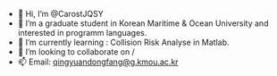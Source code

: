 - 👋 Hi, I’m @CarostJQSY
- 👀 I’m a graduate student in Korean Maritime & Ocean University and interested in programm languages. 
- 🌱 I’m currently learning : Collision Risk Analyse in Matlab.
- 💞️ I’m looking to collaborate on /
- 📫 Email: qingyuandongfang@g.kmou.ac.kr

<!---
CarostJQSY/CarostJQSY is a ✨ special ✨ repository because its `README.md` (this file) appears on your GitHub profile.
You can click the Preview link to take a look at your changes.
--->
